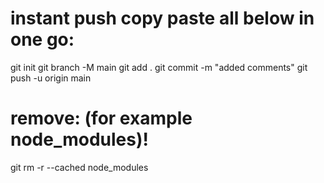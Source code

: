 # instant push copy paste all below in one go:

git init
git branch -M main
git add .
git commit -m "added comments"
git push -u origin main

# remove: (for example node_modules)!

git rm -r --cached node_modules
